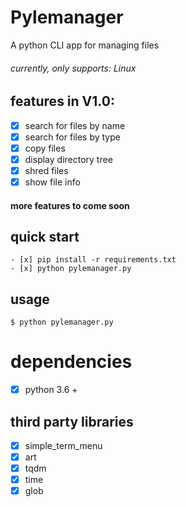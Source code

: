 # Pylemanager

A python CLI app for managing files

###### currently, only supports: Linux

## features in V1.0:

- [x] search for files by name
- [x] search for files by type
- [x] copy files
- [x] display directory tree
- [x] shred files
- [x] show file info

#### more features to come soon

## quick start

```
- [x] pip install -r requirements.txt
- [x] python pylemanager.py
```

## usage

```
$ python pylemanager.py
```

# dependencies

- [x] python 3.6 +

## third party libraries

-[x] simple_term_menu
- [x] art
- [x] tqdm
- [x] time
- [x] glob
